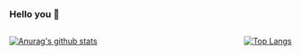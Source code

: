 ### Hello you :hibiscus:


<div style="float: left;">
  
[![Anurag's github stats](https://github-readme-stats.vercel.app/api?username=erifredrika&show_icons=true&theme=material-palenight&custom_title=Stats)](https://github.com/anuraghazra/github-readme-stats)

</div>
<div style="float: right;">
  
[![Top Langs](https://github-readme-stats.vercel.app/api/top-langs/?username=anuraghazra&layout=compact&theme=jolly&custom_title=Favourites&langs_count=5)](https://github.com/anuraghazra/github-readme-stats)

</div>
<!--

**erifredrika/erifredrika** is a ✨ _special_ ✨ repository because its `README.md` (this file) appears on your GitHub profile.

Here are some ideas to get you started:

- 🔭 I’m currently working on ...
- 🌱 I’m currently learning ...
- 👯 I’m looking to collaborate on ...
- 🤔 I’m looking for help with ...
- 💬 Ask me about ...
- 📫 How to reach me: ...
- 😄 Pronouns: ...
- ⚡ Fun fact: ...
-->
